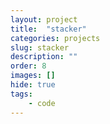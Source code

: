 ```yaml
---
layout: project
title:  "stacker"
categories: projects
slug: stacker
description: ""
order: 8
images: []
hide: true
tags:
    - code
---
```



